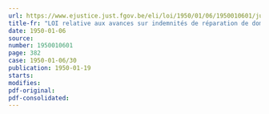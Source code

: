 ```yaml
---
url: https://www.ejustice.just.fgov.be/eli/loi/1950/01/06/1950010601/justel
title-fr: "LOI relative aux avances sur indemnités de réparation de dommages de guerre aux biens privés"
date: 1950-01-06
source:
number: 1950010601
page: 382
case: 1950-01-06/30
publication: 1950-01-19
starts:
modifies:
pdf-original:
pdf-consolidated:
---
```


